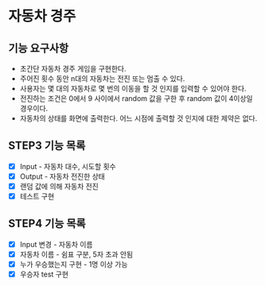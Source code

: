 # 자동차 경주 
## 기능 요구사항
* 초간단 자동차 경주 게임을 구현한다.
* 주어진 횟수 동안 n대의 자동차는 전진 또는 멈출 수 있다.
* 사용자는 몇 대의 자동차로 몇 번의 이동을 할 것 인지를 입력할 수 있어야 한다.
* 전진하는 조건은 0에서 9 사이에서 random 값을 구한 후 random 값이 4이상일 경우이다.
* 자동차의 상태를 화면에 출력한다. 어느 시점에 출력할 것 인지에 대한 제약은 없다.

## STEP3 기능 목록
- [x] Input - 자동차 대수, 시도할 횟수
- [x] Output - 자동차 전진한 상태 
- [x] 랜덤 값에 의해 자동차 전진
- [x] 테스트 구현

## STEP4 기능 목록
- [x] Input 변경 - 자동차 이름
- [x] 자동차 이름 - 쉼표 구분, 5자 초과 안됨
- [x] 누가 우승했는지 구현 - 1명 이상 가능
- [x] 우승자 test 구현 